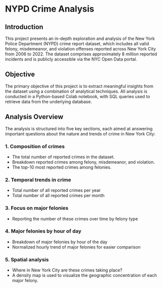 # NYPD Crime Analysis

## Introduction

This project presents an in-depth exploration and analysis of the New York Police Department (NYPD) crime report dataset, which includes all valid felony, misdemeanor, and violation offenses reported across New York City from 2006 to 2022. The dataset comprises approximately 8 million reported incidents and is publicly accessible via the NYC Open Data portal.

## Objective

The primary objective of this project is to extract meaningful insights from the dataset using a combination of analytical techniques. All analysis is conducted in a Python-based Colab notebook, with SQL queries used to retrieve data from the underlying database.

## Analysis Overview

The analysis is structured into five key sections, each aimed at answering important questions about the nature and trends of crime in New York City:

### 1. Composition of crimes

* The total number of reported crimes in the dataset.
* Breakdown reported crimes among felony, misdemeanor, and violation.
* The top-10 most reported crimes among felonies.

### 2. Temporal trends in crime

* Total number of all reported crimes per year
* Total number of all reported crimes per month

### 3. Focus on major felonies

* Reporting the number of these crimes over time by felony type

### 4. Major felonies by hour of day

- Breakdown of major felonies by hour of the day
- Normalized hourly trend of major felonies for easier comparison

### 5. Spatial analysis

- Where in New York City are these crimes taking place?
- A density map is used to visualize the geographic concentration of each major felony.
